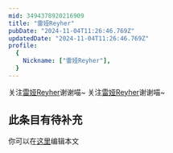 ```yaml
---
mid: 3494378920216909
title: "雷娅Reyher"
pubDate: "2024-11-04T11:26:46.769Z"
updatedDate: "2024-11-04T11:26:46.769Z"
profile:
  {
    Nickname: ["雷娅Reyher"],
  }
---
```


关注[雷娅Reyher](https://space.bilibili.com/3494378920216909)谢谢喵~ 关注[雷娅Reyher](https://space.bilibili.com/3494378920216909)谢谢喵~

## 此条目有待补充
你可以在[这里](https://github.com/Yuhanawa/VTuber.ICU-Content/edit/master/v/雷娅Reyher/index.md)编辑本文
